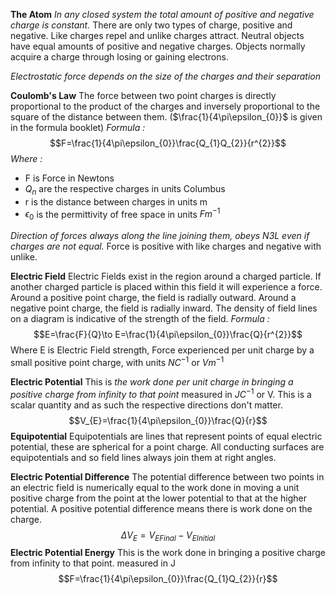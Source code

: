 **The Atom**
*In any closed system the total amount of positive and negative charge is constant.* There are only two types of charge, positive and negative. Like charges repel and unlike charges attract. Neutral objects have equal amounts of positive and negative charges. Objects normally acquire a charge through losing or gaining electrons.

*Electrostatic force depends on the size of the charges and their separation*

**Coulomb's Law**
The force between two point charges is directly proportional to the product of the charges and inversely proportional to the square of the distance between them. ($\frac{1}{4\pi\epsilon_{0}}$ is given in the formula booklet)
*Formula :*$$F=\frac{1}{4\pi\epsilon_{0}}\frac{Q_{1}Q_{2}}{r^{2}}$$*Where :*
- F is Force in Newtons 
- $Q_n$ are the respective charges in units Columbus
- r is the distance between charges in units m
- $\epsilon_{0}$ is the permittivity of free space in units $Fm^{-1}$

*Direction of forces always along the line joining them, obeys N3L even if charges are not equal.* Force is positive with like charges and negative with unlike.

**Electric Field**
Electric Fields exist in the region around a charged particle. If another charged particle is placed within this field it will experience a force. Around a positive point charge, the field is radially outward. Around a negative point charge, the field is radially inward. The density of field lines on a diagram is indicative of the strength of the field.
*Formula :* $$E=\frac{F}{Q}\to E=\frac{1}{4\pi\epsilon_{0}}\frac{Q}{r^{2}}$$Where E is Electric Field strength, Force experienced per unit charge by a small positive point charge, with units $NC^{-1}$ or $Vm^{-1}$

**Electric Potential**
This is *the work done per unit charge in bringing a positive charge from infinity to that point* measured in $JC^{-1}$ or V. This is a scalar quantity and as such the respective directions don't matter. $$V_{E}=\frac{1}{4\pi\epsilon_{0}}\frac{Q}{r}$$
**Equipotential**
Equipotentials are lines that represent points of equal electric potential, these are spherical for a point charge. All conducting surfaces are equipotentials and so field lines always join them at right angles.

**Electric Potential Difference**
The potential difference between two points in an electric field is numerically equal to the work done in moving a unit positive charge from the point at the lower potential to that at the higher potential. A positive potential difference means there is work done on the charge. $$\Delta V_{E}=V_{EFinal}-V_{EInitial}$$
**Electric Potential Energy**
This is the work done in bringing a positive charge from infinity to that point. measured in J $$F=\frac{1}{4\pi\epsilon_{0}}\frac{Q_{1}Q_{2}}{r}$$
